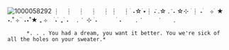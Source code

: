 ![1000058292](https://github.com/user-attachments/assets/4285e1d3-9158-4986-8af7-2513ce138001)
┆　┆　┆　┆　┆
┆　┆  ࣪ ˖☆ ࣪⭑┆ ݁˖ .☆ . ݁ ˖ 
☆⊹ ࣪ ┆ ˖ ࣪　⊹ ࣪ ★ ⋆.˚  ⊹ ࣪
   ࣪ ˖⋆˚★ ₊ ⊹　  ࣪˖ ࣪ ₊  ࣪ ˖　
. ݁　⊹ ࣪ ˖　　　 ࣪ ˖
　　.  ݁　　　  ݁
　　. 
                

          *. . . You had a dream, you want it better. You we're sick of all the holes on your sweater.*
